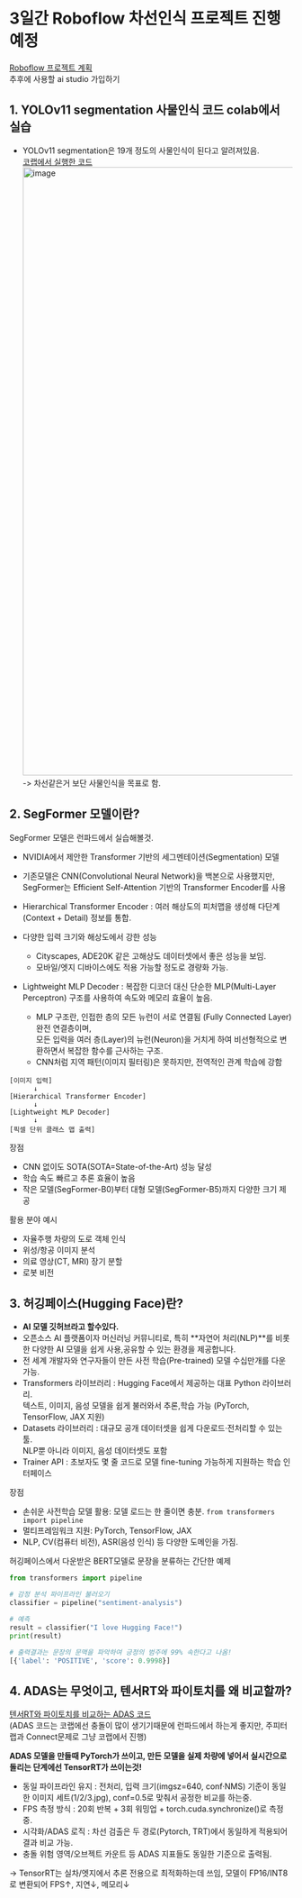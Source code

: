 # 3일간 Roboflow 차선인식 프로젝트 진행예정
[Roboflow 프로젝트 계획](https://docs.google.com/document/d/1rxQHvxAIZM0pTspVIDAUx2ZEmjZRNSW-f6OrcitXFqM/edit?tab=t.0)<br>
추후에 사용할 ai studio 가입하기

## 1. YOLOv11 segmentation 사물인식 코드 colab에서 실습
- YOLOv11 segmentation은 19개 정도의 사물인식이 된다고 알려져있음.<br>
[코랩에서 실행한 코드](0811_YOLOv11_Segmentation.ipynb)
<img width="2404" height="1080" alt="image" src="https://github.com/user-attachments/assets/3ac1df3b-cefc-4ee8-93b9-8600d73b37fe" /><br>
-> 차선같은거 보단 사물인식을 목표로 함.

## 2. SegFormer 모델이란?
SegFormer 모델은 런파드에서 실습해볼것.
- NVIDIA에서 제안한 Transformer 기반의 세그멘테이션(Segmentation) 모델
- 기존모델은 CNN(Convolutional Neural Network)을 백본으로 사용했지만, SegFormer는 Efficient Self-Attention 기반의 Transformer Encoder를 사용
- Hierarchical Transformer Encoder : 여러 해상도의 피처맵을 생성해 다단계(Context + Detail) 정보를 통합.
- 다양한 입력 크기와 해상도에서 강한 성능
  
  - Cityscapes, ADE20K 같은 고해상도 데이터셋에서 좋은 성능을 보임.
  - 모바일/엣지 디바이스에도 적용 가능할 정도로 경량화 가능.
- Lightweight MLP Decoder : 복잡한 디코더 대신 단순한 MLP(Multi-Layer Perceptron) 구조를 사용하여 속도와 메모리 효율이 높음.
  
  - MLP 구조란, 인접한 층의 모든 뉴런이 서로 연결됨 (Fully Connected Layer) 완전 연결층이며,<br>모든 입력을 여러 층(Layer)의 뉴런(Neuron)을 거치게 하여 비선형적으로 변환하면서 복잡한 함수를 근사하는 구조.
  - CNN처럼 지역 패턴(이미지 필터링)은 못하지만, 전역적인 관계 학습에 강함

```
[이미지 입력]
      ↓
[Hierarchical Transformer Encoder]
      ↓
[Lightweight MLP Decoder]
      ↓
[픽셀 단위 클래스 맵 출력]
```

장점
- CNN 없이도 SOTA(SOTA=State-of-the-Art) 성능 달성
- 학습 속도 빠르고 추론 효율이 높음
- 작은 모델(SegFormer-B0)부터 대형 모델(SegFormer-B5)까지 다양한 크기 제공

활용 분야 예시
- 자율주행 차량의 도로 객체 인식
- 위성/항공 이미지 분석
- 의료 영상(CT, MRI) 장기 분할
- 로봇 비전

## 3. 허깅페이스(Hugging Face)란?
- **AI 모델 깃허브라고 할수있다.**
- 오픈소스 AI 플랫폼이자 머신러닝 커뮤니티로, 특히 **자연어 처리(NLP)**를 비롯한 다양한 AI 모델을 쉽게 사용,공유할 수 있는 환경을 제공합니다.
- 전 세계 개발자와 연구자들이 만든 사전 학습(Pre-trained) 모델 수십만개를 다운 가능.
- Transformers 라이브러리 : Hugging Face에서 제공하는 대표 Python 라이브러리.<br>텍스트, 이미지, 음성 모델을 쉽게 불러와서 추론,학습 가능 (PyTorch, TensorFlow, JAX 지원)
- Datasets 라이브러리 : 대규모 공개 데이터셋을 쉽게 다운로드·전처리할 수 있는 툴.<br>NLP뿐 아니라 이미지, 음성 데이터셋도 포함
- Trainer API : 초보자도 몇 줄 코드로 모델 fine-tuning 가능하게 지원하는 학습 인터페이스

장점
- 손쉬운 사전학습 모델 활용: 모델 로드는 한 줄이면 충분. `from transformers import pipeline`
- 멀티프레임워크 지원: PyTorch, TensorFlow, JAX
- NLP, CV(컴퓨터 비전), ASR(음성 인식) 등 다양한 도메인을 가짐.

허깅페이스에서 다운받은 BERT모델로 문장을 분류하는 간단한 예제
```python
from transformers import pipeline

# 감정 분석 파이프라인 불러오기
classifier = pipeline("sentiment-analysis")

# 예측
result = classifier("I love Hugging Face!")
print(result)

# 출력결과는 문장의 문맥을 파악하여 긍정의 범주에 99% 속한다고 나옴!
[{'label': 'POSITIVE', 'score': 0.9998}]
```

## 4. ADAS는 무엇이고, 텐서RT와 파이토치를 왜 비교할까?
[텐서RT와 파이토치를 비교하는 ADAS 코드](https://docs.google.com/document/d/179l9DqTYZJ1oGDWNA-TGtFZjs1PprWVoVlV-dTw_XrM/edit?tab=t.0)<br>
(ADAS 코드는 코랩에선 충돌이 많이 생기기때문에 런파드에서 하는게 좋지만, 주피터랩과 Connect문제로 그냥 코랩에서 진행)

**ADAS 모델을 만들때 PyTorch가 쓰이고, 만든 모델을 실제 차량에 넣어서 실시간으로 돌리는 단계에선 TensorRT가 쓰이는것!**
- 동일 파이프라인 유지 : 전처리, 입력 크기(imgsz=640, conf·NMS) 기준이 동일한 이미지 세트(1/2/3.jpg), conf=0.5로 맞춰서 공정한 비교를 하는중.
- FPS 측정 방식 : 20회 반복 + 3회 워밍업 + torch.cuda.synchronize()로 측정중.
- 시각화/ADAS 로직 : 차선 검출은 두 경로(Pytorch, TRT)에서 동일하게 적용되어 결과 비교 가능.
- 충돌 위험 영역/오브젝트 카운트 등 ADAS 지표들도 동일한 기준으로 출력됨.

-> TensorRT는 실차/엣지에서 추론 전용으로 최적화하는데 쓰임, 모델이 FP16/INT8로 변환되어 FPS↑, 지연↓, 메모리↓
  
